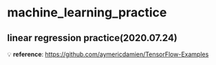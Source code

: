# machine_learning_practice

## linear regression practice(2020.07.24)

:bulb: **reference**: https://github.com/aymericdamien/TensorFlow-Examples
